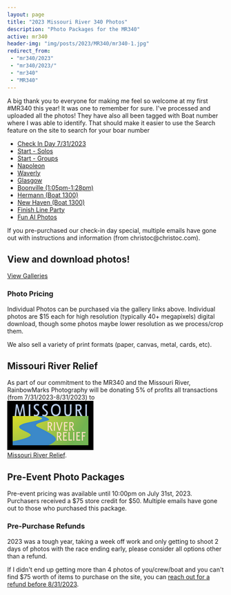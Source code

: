 ```yaml
---
layout: page
title: "2023 Missouri River 340 Photos"
description: "Photo Packages for the MR340"
active: mr340
header-img: "img/posts/2023/MR340/mr340-1.jpg"
redirect_from: 
 - "mr340/2023"
 - "mr340/2023/"
 - "mr340"
 - "MR340"
---
```

<div class="row">
  <div class="col-md-12">
  </div>
</div>

<div class="row">
  <div class="col-md-8">
    <p>A big thank you to everyone for making me feel so welcome at my first #MR340 this year! It was one to remember for sure. I've processed and uploaded all the photos! They have also all been tagged with Boat number where I was able to identify. That should make it easier to use the Search feature on the site to search for your boar number</p>
    <ul>
      <li><a href="https://photos.rainbowmarks.com/2023/Watersports/MR340/Check-In-DayF/Check-In-Day" target="_blank">Check In Day 7/31/2023</a></li>
      <li><a href="https://photos.rainbowmarks.com/2023/Watersports/MR340/Race-Start/Solo-Start">Start - Solos</a></li>
      <li><a href="https://photos.rainbowmarks.com/2023/Watersports/MR340/Race-Start/Group-Start">Start - Groups</a></li>
      <li><a href="https://photos.rainbowmarks.com/2023/Watersports/MR340/Napoleon" target="_blank">Napoleon</a></li>
      <li><a href="https://photos.rainbowmarks.com/2023/Watersports/MR340/Waverly" target="_blank">Waverly</a></li>      
      <li><a href="https://photos.rainbowmarks.com/2023/Watersports/MR340/Glasgow" target="_blank">Glasgow</a></li>
      <li><a href="https://photos.rainbowmarks.com/2023/Watersports/MR340/Boonville-105pm-to-128pm">Boonville (1:05pm-1:28pm)</a></li>
      <li><a href="https://photos.rainbowmarks.com/2023/Watersports/MR340/Hermann">Hermann (Boat 1300)</a></li>
      <li><a href="https://photos.rainbowmarks.com/2023/Watersports/MR340/New-Haven">New Haven (Boat 1300)</a></li>
      <li><a href="https://photos.rainbowmarks.com/2023/Watersports/MR340/Finish-Line-Party">Finish Line Party</a></li>
      <li><a href="https://photos.rainbowmarks.com/2023/Watersports/MR340/Fun">Fun AI Photos</a></li>
    </ul>
    <p>If you pre-purchased our check-in day special, multiple emails have gone out with instructions and information (from christoc@christoc.com).</p>
  </div>
  <div class="col-md-4">
    <h2>View and download photos!</h2>
    <a href="https://photos.rainbowmarks.com/2023/Watersports/MR340">View Galleries</a>

  <h3>Photo Pricing</h3>
    <p>Individual Photos can be purchased via the gallery links above. Individual photos are $15 each for high resolution (typically 40+ megapixels) digital download, though some photos maybe lower resolution as we process/crop them.</p>
    <p>We also sell a variety of print formats (paper, canvas, metal, cards, etc).</p>
  </div>
</div>

<div class="row">
  <div class="col-md-6">
    <h2>Missouri River Relief</h2>
    <p>As part of our commitment to the MR340 and the Missouri River, RainbowMarks Photography will be donating 5% of profits all transactions (from 7/31/2023-8/31/2023) to <br /><a href="https://riverrelief.org/" target="_blank"><img src="/img/MRR-logo-color-WEB-200px.png" border="0"><br />Missouri River Relief</a>.</p>
  </div>
</div>

<div class="row">
  <div class="col-12">
    <h2>Pre-Event Photo Packages </h2>
    <p>Pre-event pricing was available until 10:00pm on July 31st, 2023. Purchasers received a $75 store credit for $50. Multiple emails have gone out to those who purchased this package.</p>
    <h3>Pre-Purchase Refunds</h3>
    <p>2023 was a tough year, taking a week off work and only getting to shoot 2 days of photos with the race ending early, please consider all options other than a refund.</p>
    <p>If I didn't end up getting more than 4 photos of you/crew/boat and you can't find $75 worth of items to purchase on the site, you can <a href="https://www.chrishammond.com/contact" target="_blank">reach out for a refund before 8/31/2023</a>.</p>
  </div>
</div>